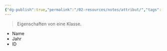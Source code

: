 ```yaml
---
{"dg-publish":true,"permalink":"/02-resources/notes/attribut/","tags":["OOP"],"updated":"2024-08-02T05:25:30.000+02:00"}
---
```


> Eigenschaften von eine Klasse.

- Name
- Jahr
- ID